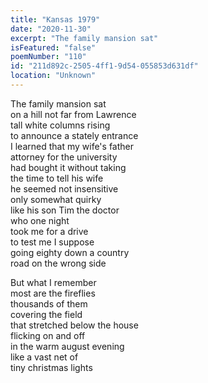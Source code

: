 ```yaml
---
title: "Kansas 1979"
date: "2020-11-30"
excerpt: "The family mansion sat"
isFeatured: "false"
poemNumber: "110"
id: "211d892c-2505-4ff1-9d54-055853d631df"
location: "Unknown"
---
```


The family mansion sat  
on a hill not far from Lawrence  
tall white columns rising  
to announce a stately entrance  
I learned that my wife's father  
attorney for the university  
had bought it without taking  
the time to tell his wife  
he seemed not insensitive  
only somewhat quirky  
like his son Tim the doctor  
who one night  
took me for a drive  
to test me I suppose  
going eighty down a country  
road on the wrong side

But what I remember  
most are the fireflies  
thousands of them  
covering the field  
that stretched below the house  
flicking on and off  
in the warm august evening  
like a vast net of  
tiny christmas lights
